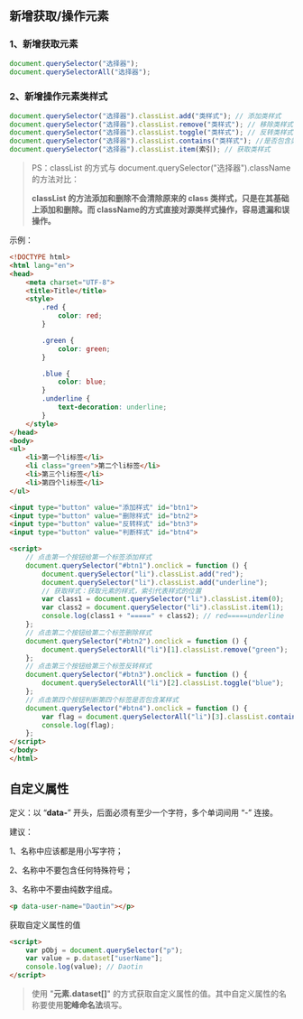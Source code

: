 ## 新增获取/操作元素

### 1、新增获取元素

```js
document.querySelector("选择器");
document.querySelectorAll("选择器");
```



### 2、新增操作元素类样式

```js
document.querySelector("选择器").classList.add("类样式"); // 添加类样式
document.querySelector("选择器").classList.remove("类样式"); // 移除类样式
document.querySelector("选择器").classList.toggle("类样式"); // 反转类样式（有则删除，无则添加）
document.querySelector("选择器").classList.contains("类样式"); //是否包含类样式
document.querySelector("选择器").classList.item(索引); // 获取类样式
```

>   PS：classList 的方式与 document.querySelector("选择器").className 的方法对比：
>
>   **classList 的方法添加和删除不会清除原来的 class 类样式，只是在其基础上添加和删除。而 className的方式直接对源类样式操作，容易遗漏和误操作。**



示例：

```html
<!DOCTYPE html>
<html lang="en">
<head>
    <meta charset="UTF-8">
    <title>Title</title>
    <style>
        .red {
            color: red;
        }

        .green {
            color: green;
        }

        .blue {
            color: blue;
        }
        .underline {
            text-decoration: underline;
        }
    </style>
</head>
<body>
<ul>
    <li>第一个li标签</li>
    <li class="green">第二个li标签</li>
    <li>第三个li标签</li>
    <li>第四个li标签</li>
</ul>

<input type="button" value="添加样式" id="btn1">
<input type="button" value="删除样式" id="btn2">
<input type="button" value="反转样式" id="btn3">
<input type="button" value="判断样式" id="btn4">

<script>
    // 点击第一个按钮给第一个标签添加样式
    document.querySelector("#btn1").onclick = function () {
        document.querySelector("li").classList.add("red");
        document.querySelector("li").classList.add("underline");
        // 获取样式：获取元素的样式，索引代表样式的位置
        var class1 = document.querySelector("li").classList.item(0);
        var class2 = document.querySelector("li").classList.item(1);
        console.log(class1 + "=====" + class2); // red=====underline
    };
    // 点击第二个按钮给第二个标签删除样式
    document.querySelector("#btn2").onclick = function () {
        document.querySelectorAll("li")[1].classList.remove("green");
    };
    // 点击第三个按钮给第三个标签反转样式
    document.querySelector("#btn3").onclick = function () {
        document.querySelectorAll("li")[2].classList.toggle("blue");
    };
    // 点击第四个按钮判断第四个标签是否包含某样式
    document.querySelector("#btn4").onclick = function () {
        var flag = document.querySelectorAll("li")[3].classList.contains("red");
        console.log(flag);
    };
</script>
</body>
</html>
```



## 自定义属性

定义：以 “**data-**” 开头，后面必须有至少一个字符，多个单词间用 “-” 连接。

建议：

1、名称中应该都是用小写字符；

2、名称中不要包含任何特殊符号；

3、名称中不要由纯数字组成。



```html
<p data-user-name="Daotin"></p>
```



获取自定义属性的值

```html
<script>
	var pObj = document.querySelector("p");
  	var value = p.dataset["userName"];
  	console.log(value); // Daotin
</script>
```

>   使用 "**元素.dataset[]**" 的方式获取自定义属性的值。其中自定义属性的名称要使用**驼峰命名法**填写。



